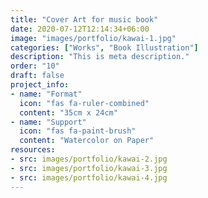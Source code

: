```yaml
---
title: "Cover Art for music book"
date: 2020-07-12T12:14:34+06:00
image: "images/portfolio/kawai-1.jpg"
categories: ["Works", "Book Illustration"]
description: "This is meta description."
order: "10"
draft: false
project_info:
- name: "Format"
  icon: "fas fa-ruler-combined"
  content: "35cm x 24cm"
- name: "Support"
  icon: "fas fa-paint-brush"
  content: "Watercolor on Paper"
resources:
- src: images/portfolio/kawai-2.jpg
- src: images/portfolio/kawai-3.jpg
- src: images/portfolio/kawai-4.jpg
---
```

